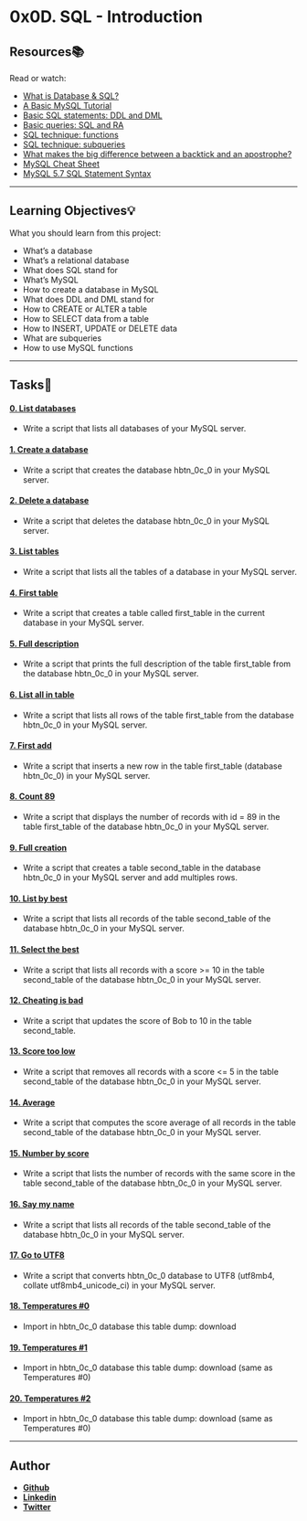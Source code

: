 # 0x0D. SQL - Introduction

## Resources:books:
Read or watch:
* [What is Database & SQL?](https://intranet.hbtn.io/rltoken/khEqMKp1PHvKpfO18d4fLQ)
* [A Basic MySQL Tutorial](https://intranet.hbtn.io/rltoken/qrONF5FZPsRxRJ2FkLVPcg)
* [Basic SQL statements: DDL and DML](https://intranet.hbtn.io/rltoken/ibCYnC9CDgZg5NQQvccBWw)
* [Basic queries: SQL and RA](https://intranet.hbtn.io/rltoken/yelYhpf7l0FcRIPCVfnMLw)
* [SQL technique: functions](https://intranet.hbtn.io/rltoken/3aQcovOE-clrD8yIfxFE9Q)
* [SQL technique: subqueries](https://intranet.hbtn.io/rltoken/lTXnq6pdk59x2h_Y-q0-Hg)
* [What makes the big difference between a backtick and an apostrophe?](https://intranet.hbtn.io/rltoken/R--kAkehyaawZFY4m1inxQ)
* [MySQL Cheat Sheet](https://intranet.hbtn.io/rltoken/aGZu7ulJpbbKcDhcz49yrg)
* [MySQL 5.7 SQL Statement Syntax](https://intranet.hbtn.io/rltoken/XrqR4oh6zsk0eOKoTgkA3Q)

---
## Learning Objectives:bulb:
What you should learn from this project:

* What’s a database
* What’s a relational database
* What does SQL stand for
* What’s MySQL
* How to create a database in MySQL
* What does DDL and DML stand for
* How to CREATE or ALTER a table
* How to SELECT data from a table
* How to INSERT, UPDATE or DELETE data
* What are subqueries
* How to use MySQL functions

---

## Tasks:pencil:

#### [0. List databases](./0-list_databases.sql)
* Write a script that lists all databases of your MySQL server.


#### [1. Create a database](./1-create_database_if_missing.sql)
* Write a script that creates the database hbtn_0c_0 in your MySQL server.


#### [2. Delete a database](./2-remove_database.sql)
* Write a script that deletes the database hbtn_0c_0 in your MySQL server.


#### [3. List tables](./3-list_tables.sql)
* Write a script that lists all the tables of a database in your MySQL server.


#### [4. First table](./4-first_table.sql)
* Write a script that creates a table called first_table in the current database in your MySQL server.


#### [5. Full description](./5-full_table.sql)
* Write a script that prints the full description of the table first_table from the database hbtn_0c_0 in your MySQL server.


#### [6. List all in table](./6-list_values.sql)
* Write a script that lists all rows of the table first_table from the database hbtn_0c_0 in your MySQL server.


#### [7. First add](./7-insert_value.sql)
* Write a script that inserts a new row in the table first_table (database hbtn_0c_0) in your MySQL server.


#### [8. Count 89](./8-count_89.sql)
* Write a script that displays the number of records with id = 89 in the table first_table of the database hbtn_0c_0 in your MySQL server.


#### [9. Full creation](./9-full_creation.sql)
* Write a script that creates a table second_table in the database hbtn_0c_0 in your MySQL server and add multiples rows.


#### [10. List by best](./10-top_score.sql)
* Write a script that lists all records of the table second_table of the database hbtn_0c_0 in your MySQL server.


#### [11. Select the best](./11-best_score.sql)
* Write a script that lists all records with a score >= 10 in the table second_table of the database hbtn_0c_0 in your MySQL server.


#### [12. Cheating is bad](./12-no_cheating.sql)
* Write a script that updates the score of Bob to 10 in the table second_table.


#### [13. Score too low](./13-change_class.sql)
* Write a script that removes all records with a score <= 5 in the table second_table of the database hbtn_0c_0 in your MySQL server.


#### [14. Average](./14-average.sql)
* Write a script that computes the score average of all records in the table second_table of the database hbtn_0c_0 in your MySQL server.


#### [15. Number by score](./15-groups.sql)
* Write a script that lists the number of records with the same score in the table second_table of the database hbtn_0c_0 in your MySQL server.


#### [16. Say my name](./16-no_link.sql)
* Write a script that lists all records of the table second_table of the database hbtn_0c_0 in your MySQL server.


#### [17. Go to UTF8](./100-move_to_utf8.sql)
* Write a script that converts hbtn_0c_0 database to UTF8 (utf8mb4, collate utf8mb4_unicode_ci) in your MySQL server.


#### [18. Temperatures #0](./101-avg_temperatures.sql)
* Import in hbtn_0c_0 database this table dump: download


#### [19. Temperatures #1](./102-top_city.sql)
* Import in hbtn_0c_0 database this table dump: download (same as Temperatures #0)


#### [20. Temperatures #2](./103-max_state.sql)
* Import in hbtn_0c_0 database this table dump: download (same as Temperatures #0)

---

## Author

* [**Github**](https://github.com/aarizat)
* [**Linkedin**](https://www.linkedin.com/in/aarizatr/)
* [**Twitter**](https://twitter.com/aarizatr)

